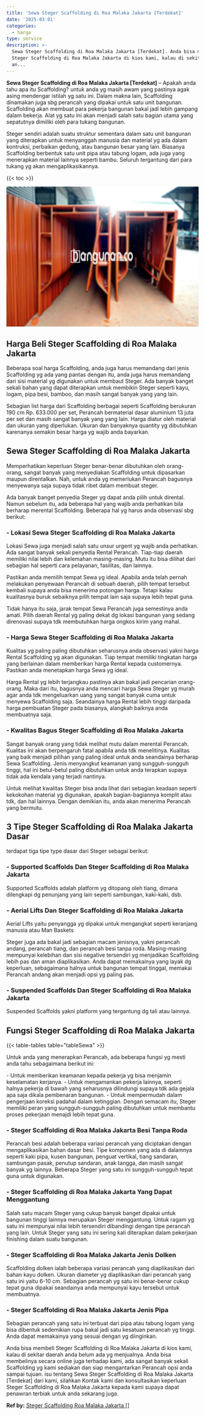 ```yaml
---
title: 'Sewa Steger Scaffolding di Roa Malaka Jakarta [Terdekat]'
date: '2025-03-01'
categories:
  - harga
type: service
description: >-
  Sewa Steger Scaffolding di Roa Malaka Jakarta [Terdekat]. Anda bisa membeli
  Steger Scaffolding di Roa Malaka Jakarta di kios kami, kalau di sekitar daerah
  an...
---
```


**Sewa Steger Scaffolding di Roa Malaka Jakarta \[Terdekat\]** – Apakah anda tahu apa itu Scaffolding? untuk anda yg masih awam yang pastinya agak asing mendengar istilah yg satu ini. Dalam makna lain, Scaffolding dinamakan juga sbg perancah yang dipakai untuk satu unit bangunan. Scaffolding akan membuat para pekerja bangunan bakal jadi lebih gampang dalam bekerja. Alat yg satu ini akan menjadi salah satu bagian utama yang sepatutnya dimiliki oleh para tukang bangunan.

Steger sendiri adalah suatu struktur sementara dalam satu unit bangunan yang diterapkan untuk menyanggah manusia dan material yg ada dalam kontruksi, perbaikan gedung, atau bangunan besar yang lain. Biasanya Scaffolding berbentuk satu unit pipa atau tabung logam, ada juga yang menerapkan material lainnya seperti bambu. Seluruh tergantung dari para tukang yg akan mengaplikasikannya.

{{< toc >}}

![Sewa Steger Scaffolding di Roa Malaka Jakarta [Terdekat]](/images/sewa-scaffolding-steger-25.png)

## Harga Beli Steger Scaffolding di Roa Malaka Jakarta

Beberapa soal harga Scaffolding, anda juga harus memandang dari jenis Scaffolding yg ada yang pantas dengan itu, anda juga harus memandang dari sisi material yg digunakan untuk membaut Steger. Ada banyak banget sekali bahan yang dapat diterapkan untuk membikin Steger seperti kayu, logam, pipa besi, bamboo, dan masih sangat banyak yang yang lain.

Sebagian list harga dari Scaffolding berbagai seperti Scaffolding berukuran 190 cm Rp. 633.000 per set, Perancah bermaterial dasar aluminium 13 juta per set dan masih sangat banyak yang yang lain. Harga diatur oleh material dan ukuran yang diperlukan. Ukuran dan banyaknya quantity yg dibutuhkan karenanya semakin besar harga yg wajib anda bayarkan.

## Sewa Steger Scaffolding di Roa Malaka Jakarta

Memperhatikan keperluan Steger benar-benar dibutuhkan oleh orang-orang, sangat banyak yang menyediakan Scaffolding untuk dipasarkan maupun direntalkan. Nah, untuk anda yg memerlukan Perancah bagusnya menyewanya saja supaya tidak ribet dalam membuat steger.

Ada banyak banget penyedia Steger yg dapat anda pilih untuk dirental. Namun sebelum itu, ada beberapa hal yang wajib anda perhatikan bila berharap merental Scaffolding. Beberapa hal yg harus anda observasi sbg berikut:

### \- Lokasi Sewa Steger Scaffolding di Roa Malaka Jakarta

Lokasi Sewa juga menjadi salah satu unsur urgent yg wajib anda perhatikan. Ada sangat banyak sekali penyedia Rental Perancah. Tiap-tiap daerah memiliki nilai lebih dan kelemahan masing-masing. Mutu itu bisa dilihat dari sebagian hal seperti cara pelayanan, fasilitas, dan lainnya.

Pastikan anda memilih tempat Sewa yg ideal. Apabila anda telah pernah melakukan penyewaan Perancah di sebuah daerah, pilih tempat tersebut kembali supaya anda bisa menerima potongan harga. Tetapi kalau kualitasnya buruk sebaiknya pilih tempat lain saja supaya lebih tepat guna.

Tidak hanya itu saja, jarak tempat Sewa Perancah juga semestinya anda amati. Pilih daerah Rental yg paling dekat dg lokasi bangunan yang sedang direnovasi supaya tdk membutuhkan harga ongkos kirim yang mahal.

### \- Harga Sewa Steger Scaffolding di Roa Malaka Jakarta

Kualitas yg paling paling dibutuhkan seharusnya anda observasi yakni harga Rental Scaffolding yg akan digunakan. Tiap tempat memiliki tingkatan harga yang berlainan dalam memberikan harga Rental kepada customernya. Pastikan anda menetapkan harga Sewa yg ideal.

Harga Rental yg lebih terjangkau pastinya akan bakal jadi pencarian orang-orang. Maka dari itu, bagusnya anda mencari harga Sewa Steger yg murah agar anda tdk mengeluarkan uang yang sangat banyak cuma untuk menyewa Scaffolding saja. Seandainya harga Rental lebih tinggi daripada harga pembuatan Steger pada biasanya, alangkah baiknya anda membuatnya saja.

### \- Kwalitas Bagus Steger Scaffolding di Roa Malaka Jakarta

Sangat banyak orang yang tidak melihat mutu dalam merental Perancah. Kualitas ini akan berpengaruh fatal apabila anda tdk menelitinya. Kualitas yang baik menjadi pilihan yang paling ideal untuk anda seandainya berharap Sewa Scaffolding. Jenis menyangkut keamanan yang sungguh-sungguh tinggi, hal ini betul-betul paling dibutuhkan untuk anda terapkan supaya tidak ada kendala yang terjadi nantinya.

Untuk melihat kwalitas Steger bisa anda lihat dari sebagian keadaan seperti kekokohan material yg digunakan, apakah bagian-bagiannya komplit atau tdk, dan hal lainnya. Dengan demikian itu, anda akan menerima Perancah yang bermutu.

## 3 Tipe Steger Scaffolding di Roa Malaka Jakarta Dasar

terdapat tiga tipe type dasar dari Steger sebagai berikut:

### \- Supported Scaffolds Dan Steger Scaffolding di Roa Malaka Jakarta

Supported Scaffolds adalah platform yg ditopang oleh tiang, dimana dilengkapi dg penunjang yang lain seperti sambungan, kaki-kaki, dsb.

### \- Aerial Lifts Dan Steger Scaffolding di Roa Malaka Jakarta

Aerial Lifts yaitu penyangga yg dipakai untuk mengangkat seperti keranjang manusia atau Man Baskets

Steger juga ada bakal jadi sebagian macam jenisnya, yakni perancah andang, perancah tiang, dan perancah besi tanpa roda. Masing-masing mempunyai kelebihan dan sisi negative tersendiri yg menjadikan Scaffolding lebih pas dan aman diaplikasikan. Anda dapat memakainya yang layak dg keperluan, sebagaimana halnya untuk bangunan tempat tinggal, memakai Perancah andang akan menjadi opsi yg paling pas.

### \- Suspended Scaffolds Dan Steger Scaffolding di Roa Malaka Jakarta

Suspended Scaffolds yakni platform yang tergantung dg tali atau lainnya.

## Fungsi Steger Scaffolding di Roa Malaka Jakarta

{{< table-tables table="tableSewa" >}}

Untuk anda yang menerapkan Perancah, ada beberapa fungsi yg mesti anda tahu sebagaimana berikut ini:

\- Untuk memberikan keamanan kepada pekerja yg bisa menjamin keselamatan kerjanya. - Untuk mengamankan pekerja lainnya, seperti halnya pekerja di bawah yang seharusnya dilindungi supaya tdk ada gejala apa saja dikala pembenaran bangunan. - Untuk mempermudah dalam pengerjaan koreksi padahal dalam ketinggian. Dengan semacam itu, Steger memiliki peran yang sungguh-sungguh paling dibutuhkan untuk membantu proses pekerjaan menajdi lebih tepat guna.

### \- Steger Scaffolding di Roa Malaka Jakarta Besi Tanpa Roda

Perancah besi adalah beberapa variasi perancah yang diciptakan dengan mengaplikasikan bahan dasar besi. Tipe komponen yang ada di dalamnya seperti kaki pipa, kusen bangunan, penguat vertikal, tiang sandaran, sambungan pasak, penutup sandaran, anak tangga, dan masih sangat banyak yg lainnya. Beberapa Steger yang satu ini sungguh-sungguh tepat guna untuk digunakan.

### \- Steger Scaffolding di Roa Malaka Jakarta Yang Dapat Menggantung

Salah satu macam Steger yang cukup banyak banget dipakai untuk bangunan tinggi lainnya merupakan Steger menggantung. Untuk ragam yg satu ini mempunyai nilai lebih tersendiri dibandingi dengan tipe perancah yang lain. Untuk Steger yang satu ini sering kali diterapkan dalam pekerjaan finishing dalam suatu bangunan.

### \- Steger Scaffolding di Roa Malaka Jakarta Jenis Dolken

Scaffolding dolken ialah beberapa variasi perancah yang diaplikasikan dari bahan kayu dolken. Ukuran diameter yg diaplikasikan dari perancah yang satu ini yaitu 6-10 cm. Sebagian perancah yg satu ini benar-benar cukup tepat guna dipakai seandainya anda mempunyai kayu tersebut untuk membuatnya.

### \- Steger Scaffolding di Roa Malaka Jakarta Jenis Pipa

Sebagian perancah yang satu ini terbuat dari pipa atau tabung logam yang bisa dibentuk sedemikian rupa bakal jadi satu kesatuan perancah yg tinggi. Anda dapat memakainya yang sesuai dengan yg diinginkan.

Anda bisa membeli Steger Scaffolding di Roa Malaka Jakarta di kios kami, kalau di sekitar daerah anda belum ada yg menjualnya. Anda bisa membelinya secara online juga terhadap kami, ada sangat banyak sekali Scaffolding yg kami sediakan dan siap mengantarkan Perancah opsi anda sampai tujuan. isu tentang Sewa Steger Scaffolding di Roa Malaka Jakarta \[Terdekat\] dari kami, silahkan Kontak kami dan konsultasikan keperluan Steger Scaffolding di Roa Malaka Jakarta kepada kami supaya dapat penawran terbiak untuk anda sekarang juga.

**Ref by:** [Steger Scaffolding Roa Malaka Jakarta []](https://id.wikipedia.org/wiki/Steger)
